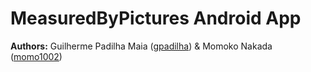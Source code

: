 MeasuredByPictures Android App
======

**Authors:** Guilherme Padilha Maia ([gpadilha](https://github.com/gpadilha)) & Momoko Nakada ([momo1002](https://github.com/momo1002))

